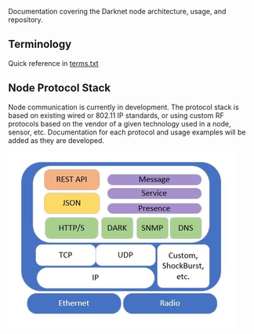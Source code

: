 Documentation covering the Darknet node architecture, usage, and repository.

## Terminology ##

Quick reference in [terms.txt](https://github.com/thedarknet/nodes/blob/master/docs/terms.txt)

## Node Protocol Stack ##

Node communication is currently in development. The protocol stack is based on existing wired or 802.11 IP standards, or using custom RF protocols based on the vendor of a given technology used in a node, sensor, etc. Documentation for each protocol and usage examples will be added as they are developed.

![alt text][pstack1]






[pstack1]: https://github.com/thedarknet/nodes/blob/master/docs/images/dstack.jpg "Darknet Node Stack"
